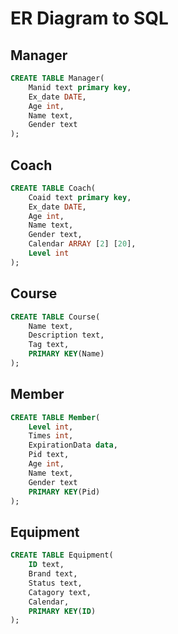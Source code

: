 # ER Diagram to SQL

## Manager

```sql
CREATE TABLE Manager(
    Manid text primary key,
    Ex_date DATE,
    Age int,
    Name text,
    Gender text
);
```

## Coach
```sql
CREATE TABLE Coach(
    Coaid text primary key,
    Ex_date DATE,
    Age int,
    Name text,
    Gender text,
    Calendar ARRAY [2] [20],
    Level int
);
```
## Course
```sql
CREATE TABLE Course(
    Name text,
    Description text,
    Tag text,
    PRIMARY KEY(Name)
);
```
## Member
```sql
CREATE TABLE Member(
    Level int,
    Times int,
    ExpirationData data,
    Pid text,
    Age int,
    Name text,
    Gender text
    PRIMARY KEY(Pid)
);
```
## Equipment
```sql
CREATE TABLE Equipment(
    ID text,
    Brand text,
    Status text,
    Catagory text,
    Calendar,
    PRIMARY KEY(ID)
);
```
